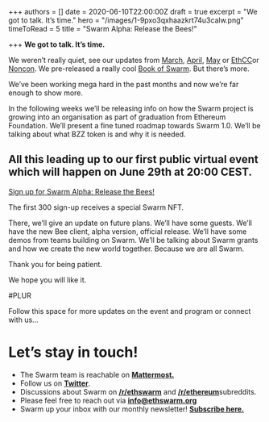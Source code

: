 +++
authors = []
date = 2020-06-10T22:00:00Z
draft = true
excerpt = "We got to talk. It’s time."
hero = "/images/1-9pxo3qxhaazkrt74u3calw.png"
timeToRead = 5
title = "Swarm Alpha: Release the Bees!"

+++
**We got to talk. It’s time.**

We weren’t really quiet, see our updates from [March](https://medium.com/ethereum-swarm/swarm-development-update-march-2020-f63b4782d66?source=friends_link&sk=016fcbc1fd2a3a43129eb271272a5bbb), [April](https://medium.com/ethereum-swarm/swarm-development-update-april-2020-36d763814845?source=friends_link&sk=10695400fff8cfdb667c93a369cc538d), [May](https://medium.com/ethereum-swarm/monthly-development-update-may-2020-1660e0a18137?source=friends_link&sk=b6785133509b24c659afebac39d87c16) or [EthCC](https://medium.com/@ethswarm/towards-the-vision-of-the-world-computer-watch-the-swarm-update-from-ethcc-c11fc4d5f23a?source=friends_link&sk=83d6773684eb4a56a4a57ea2ab4007c2)or [Noncon](https://www.youtube.com/watch?v=4tVvMhDqxX0&feature=youtu.be). We pre-released a really cool [Book of Swarm](https://swarm-gateways.net/bzz:/latest.bookofswarm.eth/the-book-of-swarm-viktor-tron-v0.1-pre-release.pdf). But there’s more.

We’ve been working mega hard in the past months and now we’re far enough to show more.

In the following weeks we’ll be releasing info on how the Swarm project is growing into an organisation as part of graduation from Ethereum Foundation. We’ll present a fine tuned roadmap towards Swarm 1.0. We’ll be talking about what BZZ token is and why it is needed.

## All this leading up to our first public virtual event which will happen on June 29th at 20:00 CEST.

[Sign up for Swarm Alpha: Release the Bees!](https://swarm-gateways.net/bzz:/alpha.swarm.eth/)

The first 300 sign-up receives a special Swarm NFT.

There, we’ll give an update on future plans. We’ll have some guests. We’ll have the new Bee client, alpha version, official release. We’ll have some demos from teams building on Swarm. We’ll be talking about Swarm grants and how we create the new world together. Because we are all Swarm.

Thank you for being patient.

We hope you will like it.

\#PLUR

Follow this space for more updates on the event and program or connect with us…

# Let’s stay in touch!

* The Swarm team is reachable on [**Mattermost.**](http://beehive.ethswarm.org/)
* Follow us on [**Twitter**](https://twitter.com/ethswarm).
* Discussions about Swarm on [**/r/ethswarm**](https://www.reddit.com/r/ethswarm) and [**/r/ethereum**](https://www.reddit.com/r/ethereum)subreddits.
* Please feel free to reach out via [**info@ethswarm.org**](mailto:info@ethswarm.org)
* Swarm up your inbox with our monthly newsletter! [**Subscribe here.**](https://mailchi.mp/3871b41953e3/swarm-newsletter-signup)